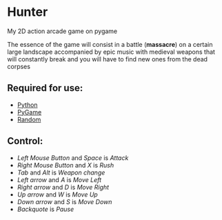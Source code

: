 # Hunter

 My 2D action arcade game on pygame

 The essence of the game will consist in a battle (**massacre**) on a certain large landscape accompanied by epic music with medieval weapons that will constantly break and you will have to find new ones from the dead corpses

 ## Required for use:
  * [Python](https://www.python.org/downloads/)
  * [PyGame](https://pypi.org/project/pygame/)
  * [Random](https://pypi.org/project/random2/)

 ## Control:
 * *Left Mouse Button* and *Space* is *Attack*
 * *Right Mouse Button* and *X* is *Rush*
 * *Tab* and *Alt* is *Weapon change*
 * *Left arrow* and *A* is *Move Left*
 * *Right arrow* and *D* is *Move Right*
 * *Up arrow* and *W* is *Move Up*
 * *Down arrow* and *S* is *Move Down*
 * *Backquote* is *Pause*
